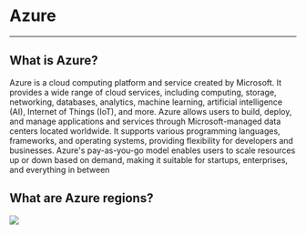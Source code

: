 # Azure
**************************************

## What is Azure?

Azure is a cloud computing platform and service created by Microsoft. It provides a wide range of cloud services, including computing, storage, networking, databases, analytics, machine learning, artificial intelligence (AI), Internet of Things (IoT), and more. Azure allows users to build, deploy, and manage applications and services through Microsoft-managed data centers located worldwide. It supports various programming languages, frameworks, and operating systems, providing flexibility for developers and businesses. Azure's pay-as-you-go model enables users to scale resources up or down based on demand, making it suitable for startups, enterprises, and everything in between

## What are Azure regions?

![](https://media.licdn.com/dms/image/C5612AQEcGGBoDtX6rA/article-cover_image-shrink_600_2000/0/1631791147534?e=2147483647&v=beta&t=zx-rVPxTo4s7VCffuEwSpEXVcEQzKio8oz_YcfoaliA)
